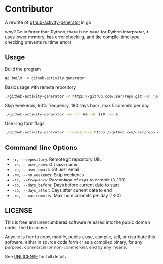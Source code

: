 # Contributor

A rewrite of [github-activity-generator](https://github.com/Shpota/github-activity-generator) in go

why?
Go is faster than Python, there is no need for Python interpreter, it uses lower memory, has error checking, and the compile-time type checking prevents runtime errors

## Usage

Build the program
```sh
go build -o github-activity-generator
```

Basic usage with remote repository
```sh
./github-activity-generator -r https://github.com/user/repo.git -un "John Doe" -ue john@example.com
```

Skip weekends, 60% frequency, 180 days back, max 5 commits per day
```sh
./github-activity-generator -nw -fr 60 -db 180 -mc 5
```

Use long form flags
```sh
./github-activity-generator --repository https://github.com/user/repo.git --no_weekends --frequency 50
```

## Command-line Options

- `-r, --repository`: Remote git repository URL
- `-un, --user_name`: Git user name
- `-ue, --user_email`: Git user email
- `-nw, --no_weekends`: Skip weekends
- `-fr, --frequency`: Percentage of days to commit (0-100)
- `-db, --days_before`: Days before current date to start
- `-da, --days_after`: Days after current date to end
- `-mc, --max_commits`: Maximum commits per day (1-20)

## LICENSE

This is free and unencumbered software released into the public domain under The Unlicense.

Anyone is free to copy, modify, publish, use, compile, sell, or distribute this software, either in source code form or as a compiled binary, for any purpose, commercial or non-commercial, and by any means.

See [UNLICENSE](LICENSE) for full details.
